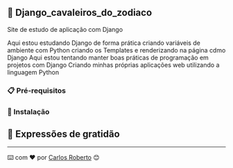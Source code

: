 ## 🚀 Django_cavaleiros_do_zodiaco

Site de estudo de aplicação com Django

Aqui estou estudando Django de forma prática
criando variáveis de ambiente com Python
criando os Templates e renderizando na página cdmo Django
Aqui estou tentando manter boas práticas de programação em projetos com Django
Criando minhas próprias aplicações web utilizando a linguagem Python

### 📋 Pré-requisitos


### 🔧 Instalação


## 🎁 Expressões de gratidão



---
⌨️ com ❤️ por [Carlos Roberto](https://github.com/carlosrjhoe) 😊